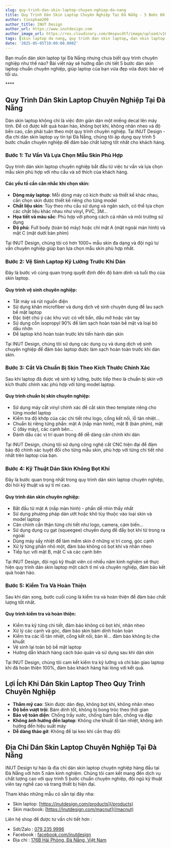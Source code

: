 ```yaml
---
slug: quy-trinh-dan-skin-laptop-chuyen-nghiep-da-nang
title: Quy Trình Dán Skin Laptop Chuyên Nghiệp Tại Đà Nẵng - 5 Bước Để Có Laptop Đẹp Hoàn Hảo
author: tinspham209
author_title: INUT Design
author_url: https://www.inutdesign.com
author_image_url: https://res.cloudinary.com/dmspucdtf/image/upload/v1663647671/inut/292635797_197003529328579_4330060878795101093_n_bjzhby.jpg
tags: [skin laptop da nang, quy trinh dan skin laptop, dan skin laptop chuyen nghiep, dich vu dan skin laptop da nang]
date: '2025-05-05T10:00:00.000Z'
---
```


Bạn muốn dán skin laptop tại Đà Nẵng nhưng chưa biết quy trình chuyên nghiệp như thế nào? Bài viết này sẽ hướng dẫn chi tiết 5 bước dán skin laptop chuẩn chuyên nghiệp, giúp laptop của bạn vừa đẹp vừa được bảo vệ tối ưu.

<!-- truncate-->****

<!-- ## Table of contents -->

## Quy Trình Dán Skin Laptop Chuyên Nghiệp Tại Đà Nẵng

Dán skin laptop không chỉ là việc đơn giản dán một miếng decal lên máy tính. Để có được kết quả hoàn hảo, không bọt khí, không nhăn nheo và độ bền cao, cần phải tuân theo một quy trình chuyên nghiệp. Tại INUT Design - địa chỉ dán skin laptop uy tín tại Đà Nẵng, chúng tôi áp dụng quy trình 5 bước chuẩn chuyên nghiệp để đảm bảo chất lượng tốt nhất cho khách hàng.

### Bước 1: Tư Vấn Và Lựa Chọn Mẫu Skin Phù Hợp

Quy trình dán skin laptop chuyên nghiệp bắt đầu từ việc tư vấn và lựa chọn mẫu skin phù hợp với nhu cầu và sở thích của khách hàng.

#### Các yếu tố cần cân nhắc khi chọn skin:
- **Dòng máy laptop**: Mỗi dòng máy có kích thước và thiết kế khác nhau, cần chọn skin được thiết kế riêng cho từng model
- **Chất liệu skin**: Tùy theo nhu cầu sử dụng và ngân sách, có thể lựa chọn các chất liệu khác nhau như vinyl, PVC, 3M...
- **Họa tiết và màu sắc**: Phù hợp với phong cách cá nhân và môi trường sử dụng
- **Độ phủ**: Full body (toàn bộ máy) hoặc chỉ mặt A (mặt ngoài màn hình) và mặt C (mặt dưới bàn phím)

Tại INUT Design, chúng tôi có hơn 1000+ mẫu skin đa dạng và đội ngũ tư vấn chuyên nghiệp giúp bạn lựa chọn mẫu skin phù hợp nhất.

### Bước 2: Vệ Sinh Laptop Kỹ Lưỡng Trước Khi Dán

Đây là bước vô cùng quan trọng quyết định đến độ bám dính và tuổi thọ của skin laptop.

#### Quy trình vệ sinh chuyên nghiệp:
- Tắt máy và rút nguồn điện
- Sử dụng khăn microfiber và dung dịch vệ sinh chuyên dụng để lau sạch bề mặt laptop
- Đặc biệt chú ý các khu vực có vết bẩn, dầu mỡ hoặc vân tay
- Sử dụng cồn isopropyl 90% để làm sạch hoàn toàn bề mặt và loại bỏ dầu nhờn
- Để laptop khô hoàn toàn trước khi tiến hành dán skin

Tại INUT Design, chúng tôi sử dụng các dụng cụ và dung dịch vệ sinh chuyên nghiệp để đảm bảo laptop được làm sạch hoàn toàn trước khi dán skin.

### Bước 3: Cắt Và Chuẩn Bị Skin Theo Kích Thước Chính Xác

Sau khi laptop đã được vệ sinh kỹ lưỡng, bước tiếp theo là chuẩn bị skin với kích thước chính xác phù hợp với từng model laptop.

#### Quy trình chuẩn bị skin chuyên nghiệp:
- Sử dụng máy cắt vinyl chính xác để cắt skin theo template riêng cho từng model laptop
- Kiểm tra độ khớp của các chi tiết như logo, cổng kết nối, lỗ tản nhiệt...
- Chuẩn bị riêng từng phần: mặt A (nắp màn hình), mặt B (bàn phím), mặt C (đáy máy), các cạnh bên...
- Đánh dấu các vị trí quan trọng để dễ dàng căn chỉnh khi dán

Tại INUT Design, chúng tôi sử dụng công nghệ cắt CNC hiện đại để đảm bảo độ chính xác tuyệt đối cho từng mẫu skin, phù hợp với từng chi tiết nhỏ nhất trên laptop của bạn.

### Bước 4: Kỹ Thuật Dán Skin Không Bọt Khí

Đây là bước quan trọng nhất trong quy trình dán skin laptop chuyên nghiệp, đòi hỏi kỹ thuật và sự tỉ mỉ cao.

#### Quy trình dán skin chuyên nghiệp:
- Bắt đầu từ mặt A (nắp màn hình) - phần dễ nhìn thấy nhất
- Sử dụng phương pháp dán ướt hoặc khô tùy thuộc vào loại skin và model laptop
- Căn chỉnh cẩn thận từng chi tiết như logo, camera, cảm biến...
- Sử dụng dụng cụ gạt (squeegee) chuyên dụng để đẩy bọt khí từ trong ra ngoài
- Dùng máy sấy nhiệt để làm mềm skin ở những vị trí cong, góc cạnh
- Xử lý từng phần nhỏ một, đảm bảo không có bọt khí và nhăn nheo
- Tiếp tục với mặt B, mặt C và các cạnh bên

Tại INUT Design, đội ngũ kỹ thuật viên có nhiều năm kinh nghiệm sẽ thực hiện quy trình dán skin laptop một cách tỉ mỉ và chuyên nghiệp, đảm bảo kết quả hoàn hảo.

### Bước 5: Kiểm Tra Và Hoàn Thiện

Sau khi dán xong, bước cuối cùng là kiểm tra và hoàn thiện để đảm bảo chất lượng tốt nhất.

#### Quy trình kiểm tra và hoàn thiện:
- Kiểm tra kỹ từng chi tiết, đảm bảo không có bọt khí, nhăn nheo
- Xử lý các cạnh và góc, đảm bảo skin bám dính hoàn toàn
- Kiểm tra các lỗ tản nhiệt, cổng kết nối, bản lề... đảm bảo không bị che khuất
- Vệ sinh lại toàn bộ bề mặt laptop
- Hướng dẫn khách hàng cách bảo quản và sử dụng sau khi dán skin

Tại INUT Design, chúng tôi cam kết kiểm tra kỹ lưỡng và chỉ bàn giao laptop khi đã hoàn thiện 100%, đảm bảo khách hàng hài lòng với kết quả.

## Lợi Ích Khi Dán Skin Laptop Theo Quy Trình Chuyên Nghiệp

- **Thẩm mỹ cao**: Skin được dán đẹp, không bọt khí, không nhăn nheo
- **Độ bền vượt trội**: Bám dính tốt, không bị bong tróc theo thời gian
- **Bảo vệ toàn diện**: Chống trầy xước, chống bám bẩn, chống va đập
- **Không ảnh hưởng đến laptop**: Không che khuất lỗ tản nhiệt, không ảnh hưởng đến hiệu suất máy
- **Dễ dàng tháo gỡ**: Không để lại keo khi cần thay đổi

## Địa Chỉ Dán Skin Laptop Chuyên Nghiệp Tại Đà Nẵng

INUT Design tự hào là địa chỉ dán skin laptop chuyên nghiệp hàng đầu tại Đà Nẵng với hơn 5 năm kinh nghiệm. Chúng tôi cam kết mang đến dịch vụ chất lượng cao với quy trình 5 bước chuẩn chuyên nghiệp, đội ngũ kỹ thuật viên tay nghề cao và trang thiết bị hiện đại.

Tham khảo những mẫu có sẵn tại đây nha:
- Skin laptop: [https://inutdesign.com/products](/products)
- Skin macbook: [https://inutdesign.com/macnut](/macnut)

Liên hệ shop để được tư vấn chi tiết hơn :
- Sdt/Zalo : [079 235 9996](tel:0792359996)
- Facebook : [facebook.com/inutdesign](https://www.facebook.com/inutdesign)
- Địa chỉ : [176B Hải Phòng, Đà Nẵng, Việt Nam](https://maps.app.goo.gl/SRm8YB4fy8VfWmb39)